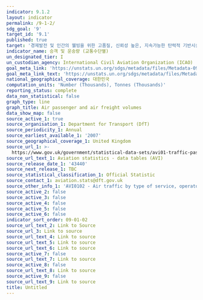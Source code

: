 ```yaml
---
indicator: 9.1.2
layout: indicator
permalink: /9-1-2/
sdg_goal: '9'
target_id: '9.1'
published: true
target: '경제발전 및 인간의 웰빙을 위한 고품질, 신뢰성 높은, 지속가능한 탄력적 기반시설 구축'
indicator_name: 승객 및 운송량 (교통수단별)
un_designated_tier: I
un_custodian_agency: International Civil Aviation Organization (ICAO)
goal_meta_link: 'https://unstats.un.org/sdgs/metadata/files/Metadata-09-01-02.pdf'
goal_meta_link_text: 'https://unstats.un.org/sdgs/metadata/files/Metadata-09-01-02.pdf'
national_geographical_coverage: 대한민국
computation_units: 'Number (Thousands), Tonnes (Thousands)'
reporting_status: complete
data_non_statistical: false
graph_type: line
graph_title: Air passenger and air freight volumes
data_show_map: false
source_active_1: true
source_organisation_1: Department for Transport (DfT)
source_periodicity_1: Annual
source_earliest_available_1: '2007'
source_geographical_coverage_1: United Kingdom
source_url_1: >-
  https://www.gov.uk/government/statistical-data-sets/avi01-traffic-passenger-numbers-mode-of-travel-to-airport
source_url_text_1: Aviation statistics - data tables (AVI)
source_release_date_1: '43440'
source_next_release_1: TBC
source_statistical_classification_1: Official Statistic
source_contact_1: aviation.stats@dft.gov.uk
source_other_info_1: 'AVI0102 - Air traffic by type of service, operator and airport (ODS, 42.6KB)'
source_active_2: false
source_active_3: false
source_active_4: false
source_active_5: false
source_active_6: false
indicator_sort_order: 09-01-02
source_url_text_2: Link to Source
source_url_3: Link to source
source_url_text_4: Link to source
source_url_text_5: Link to source
source_url_text_6: Link to source
source_active_7: false
source_url_text_7: Link to source
source_active_8: false
source_url_text_8: Link to source
source_active_9: false
source_url_text_9: Link to source
title: Untitled
---
```

